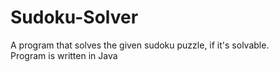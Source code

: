 # Sudoku-Solver
A program that solves the given sudoku puzzle, if it's solvable.  
Program is written in Java
